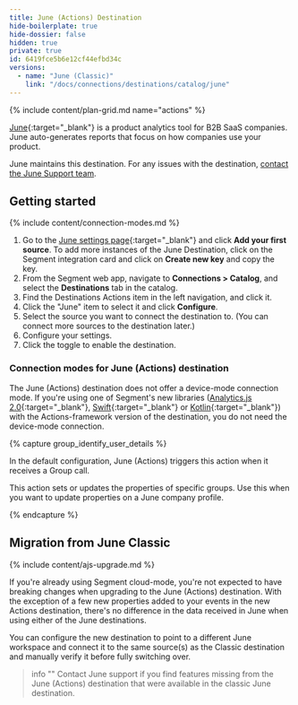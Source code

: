 ```yaml
---
title: June (Actions) Destination
hide-boilerplate: true
hide-dossier: false
hidden: true
private: true
id: 6419fce5b6e12cf44efbd34c
versions:
  - name: "June (Classic)"
    link: "/docs/connections/destinations/catalog/june"
---
```


{% include content/plan-grid.md name="actions" %}

[June](https://june.so/?utm_source=segmentio&utm_medium=docs&utm_campaign=partners){:target="_blank"} is a product analytics tool for B2B SaaS companies. June auto-generates reports that focus on how companies use your product.

June maintains this destination. For any issues with the destination, [contact the June Support team](mailto:ferruccio@june.so).

## Getting started

{% include content/connection-modes.md %}

1. Go to the [June settings page](https://app.june.so/redirect-to-my-workspace/settings){:target="_blank"} and click **Add your first source**. To add more instances of the June Destination, click on the Segment integration card and click on **Create new key** and copy the key.
2. From the Segment web app, navigate to **Connections > Catalog**, and select the **Destinations** tab in the catalog.
3. Find the Destinations Actions item in the left navigation, and click it.
4. Click the "June" item to select it and click **Configure**.
5. Select the source you want to connect the destination to. (You can connect more sources to the destination later.)
6. Configure your settings. 
7. Click the toggle to enable the destination. 

### Connection modes for June (Actions) destination

The June (Actions) destination does not offer a device-mode connection mode. If you're using one of Segment's new libraries ([Analytics.js 2.0](/docs/connections/sources/catalog/libraries/website/javascript/){:target="_blank"}, [Swift](https://github.com/segmentio/analytics-swift){:target="_blank"} or [Kotlin](https://github.com/segmentio/analytics-kotlin){:target="_blank"}) with the Actions-framework version of the destination, you do not need the device-mode connection.

{% capture group_identify_user_details %}

In the default configuration, June (Actions) triggers this action when it receives a Group call.

This action sets or updates the properties of specific groups. Use this when you want to update properties on a June company profile.

{% endcapture %}

## Migration from June Classic

{% include content/ajs-upgrade.md %}

If you're already using Segment cloud-mode, you're not expected to have breaking changes when upgrading to the June (Actions) destination. With the exception of a few new properties added to your events in the new Actions destination, there's no difference in the data received in June when using either of the June destinations.

You can configure the new destination to point to a different June workspace and connect it to the same source(s) as the Classic destination and manually verify it before fully switching over.

> info ""
> Contact June support if you find features missing from the June (Actions) destination that were available in the classic June destination.
